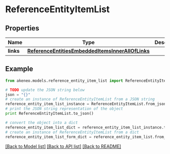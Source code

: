 # ReferenceEntityItemList


## Properties
Name | Type | Description | Notes
------------ | ------------- | ------------- | -------------
**links** | [**ReferenceEntitiesEmbeddedItemsInnerAllOfLinks**](ReferenceEntitiesEmbeddedItemsInnerAllOfLinks.md) |  | [optional] 

## Example

```python
from akeneo.models.reference_entity_item_list import ReferenceEntityItemList

# TODO update the JSON string below
json = "{}"
# create an instance of ReferenceEntityItemList from a JSON string
reference_entity_item_list_instance = ReferenceEntityItemList.from_json(json)
# print the JSON string representation of the object
print ReferenceEntityItemList.to_json()

# convert the object into a dict
reference_entity_item_list_dict = reference_entity_item_list_instance.to_dict()
# create an instance of ReferenceEntityItemList from a dict
reference_entity_item_list_form_dict = reference_entity_item_list.from_dict(reference_entity_item_list_dict)
```
[[Back to Model list]](../README.md#documentation-for-models) [[Back to API list]](../README.md#documentation-for-api-endpoints) [[Back to README]](../README.md)


